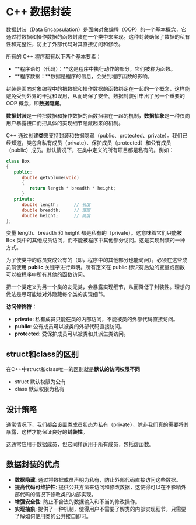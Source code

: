 # C++ 数据封装

数据封装（Data Encapsulation）是面向对象编程（OOP）的一个基本概念，它通过将数据和操作数据的函数封装在一个类中来实现。这种封装确保了数据的私有性和完整性，防止了外部代码对其直接访问和修改。

所有的 C++ 程序都有以下两个基本要素：

- **程序语句（代码）：**这是程序中执行动作的部分，它们被称为函数。
- **程序数据：**数据是程序的信息，会受到程序函数的影响。

封装是面向对象编程中的把数据和操作数据的函数绑定在一起的一个概念，这样能避免受到外界的干扰和误用，从而确保了安全。数据封装引申出了另一个重要的 OOP 概念，即**数据隐藏**。

**数据封装**是一种把数据和操作数据的函数捆绑在一起的机制，**数据抽象**是一种仅向用户暴露接口而把具体的实现细节隐藏起来的机制。

C++ 通过创建**类**来支持封装和数据隐藏（public、protected、private）。我们已经知道，类包含私有成员（private）、保护成员（protected）和公有成员（public）成员。默认情况下，在类中定义的所有项目都是私有的。例如：
```cpp
class Box
{
   public:
      double getVolume(void)
      {
         return length * breadth * height;
      }
   private:
      double length;      // 长度
      double breadth;     // 宽度
      double height;      // 高度
};
```
变量 length、breadth 和 height 都是私有的（private）。这意味着它们只能被 Box 类中的其他成员访问，而不能被程序中其他部分访问。这是实现封装的一种方式。

为了使类中的成员变成公有的（即，程序中的其他部分也能访问），必须在这些成员前使用 **public** 关键字进行声明。所有定义在 public 标识符后边的变量或函数可以被程序中所有其他的函数访问。

把一个类定义为另一个类的友元类，会暴露实现细节，从而降低了封装性。理想的做法是尽可能地对外隐藏每个类的实现细节。

**访问修饰符：**

- **private**: 私有成员只能在类的内部访问，不能被类的外部代码直接访问。
- **public**: 公有成员可以被类的外部代码直接访问。
- **protected**: 受保护成员可以被类和其派生类访问。

## struct和class的区别

在C++中struct和class唯一的区别就是**默认的访问权限不同**
- struct 默认权限为公有
- class 默认权限为私有

## 设计策略

通常情况下，我们都会设置类成员状态为私有（private），除非我们真的需要将其暴露，这样才能保证良好的**封装性**。

这通常应用于数据成员，但它同样适用于所有成员，包括虚函数。

## 数据封装的优点

- **数据隐藏**: 通过将数据成员声明为私有，防止外部代码直接访问这些数据。
- **提高代码可维护性**: 提供公共方法来访问和修改数据，这使得可以在不影响外部代码的情况下修改类的内部实现。
- **增强安全性**: 防止不合法的数据输入和不当的修改操作。
- **实现抽象**: 提供了一种机制，使得用户不需要了解类的内部实现细节，只需要了解如何使用类的公共接口即可。